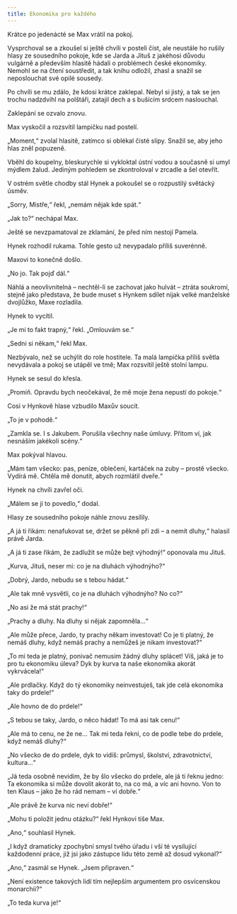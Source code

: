 ```yaml
---
title: Ekonomika pro každého
---
```


Krátce po jedenácté se Max vrátil na pokoj.

Vysprchoval se a zkoušel si ještě chvíli v posteli číst, ale neustále ho rušily hlasy ze sousedního pokoje, kde se Jarda a Jituš z jakéhosi důvodu vulgárně a především hlasitě hádali o problémech české ekonomiky. Nemohl se na čtení soustředit, a tak knihu odložil, zhasl a snažil se neposlouchat své opilé sousedy.

Po chvíli se mu zdálo, že kdosi krátce zaklepal. Nebyl si jistý, a tak se jen trochu nadzdvihl na polštáři, zatajil dech a s bušícím srdcem naslouchal.

Zaklepání se ozvalo znovu.

Max vyskočil a rozsvítil lampičku nad postelí.

„Moment,“ zvolal hlasitě, zatímco si oblékal čisté slipy. Snažil se, aby jeho hlas zněl popuzeně.

Vběhl do koupelny, bleskurychle si vykloktal ústní vodou a současně si umyl mýdlem žalud. Jediným pohledem se zkontroloval v zrcadle a šel otevřít.

V ostrém světle chodby stál Hynek a pokoušel se o rozpustilý světácký úsměv.

„Sorry, Mistře,“ řekl, „nemám nějak kde spát.“

„Jak to?“ nechápal Max.

Ještě se nevzpamatoval ze zklamání, že před ním nestojí Pamela.

Hynek rozhodil rukama. Tohle gesto už nevypadalo příliš suverénně.

Maxovi to konečně došlo.

„No jo. Tak pojď dál.“

Náhlá a neovlivnitelná – nechtěl-li se zachovat jako hulvát – ztráta soukromí, stejně jako představa, že bude muset s Hynkem sdílet nijak velké manželské dvojlůžko, Maxe rozladila.

Hynek to vycítil.

„Je mi to fakt trapný,“ řekl. „Omlouvám se.“

„Sedni si někam,“ řekl Max.

Nezbývalo, než se uchýlit do role hostitele. Ta malá lampička příliš světla nevydávala a pokoj se utápěl ve tmě; Max rozsvítil ještě stolní lampu.

Hynek se sesul do křesla.

„Promiň. Opravdu bych neočekával, že mě moje žena nepustí do pokoje.“

Cosi v Hynkově hlase vzbudilo Maxův soucit.

„To je v pohodě.“

„Zamkla se. I s Jakubem. Porušila všechny naše úmluvy. Přitom ví, jak nesnáším jakékoli scény.“

Max pokýval hlavou.

„Mám tam všecko: pas, peníze, oblečení, kartáček na zuby – prostě všecko. Vydírá mě. Chtěla mě donutit, abych rozmlátil dveře.“

Hynek na chvíli zavřel oči.

„Málem se jí to povedlo,“ dodal.

Hlasy ze sousedního pokoje náhle znovu zesílily.

„A já ti řikám: nenafukovat se, držet se pěkně při zdi – a nemít dluhy,“ halasil právě Jarda.

„A já ti zase řikám, že zadlužit se může bejt výhodný!“ oponovala mu Jituš.

„Kurva, Jituš, neser mi: co je na dluhách výhodnýho?“

„Dobrý, Jardo, nebudu se s tebou hádat.“

„Ale tak mně vysvětli, co je na dluhách výhodnýho? No co?“

„No asi že má stát prachy!“

„Prachy a dluhy. Na dluhy si nějak zapomněla…“

„Ale může přece, Jardo, ty prachy někam investovat! Co je ti platný, že nemáš dluhy, když nemáš prachy a nemůžeš je nikam investovat?“

„To mi teda je platný, ponivač nemusim žádný dluhy splácet! Víš, jaká je to pro tu ekonomiku úleva? Dyk by kurva ta naše ekonomika akorát vykrvácela!“

„Ale prdlačky. Když do tý ekonomiky neinvestuješ, tak jde celá ekonomika taky do prdele!“

„Ale hovno de do prdele!“

„S tebou se taky, Jardo, o něco hádat! To má asi tak cenu!“

„Ale má to cenu, ne že ne… Tak mi teda řekni, co de podle tebe do prdele, když nemáš dluhy?“

„No všecko de do prdele, dyk to vidíš: průmysl, školství, zdravo­t­nictví, kultura…“

„Já teda osobně nevidim, že by šlo všecko do prdele, ale já ti řeknu jedno: Ta ekonomika si může dovolit akorát to, na co má, a víc ani hovno. Von to ten Klaus – jako že ho rád nemam – ví dobře.“

„Ale právě že kurva nic neví dobře!“

„Mohu ti položit jednu otázku?“ řekl Hynkovi tiše Max.

„Ano,“ souhlasil Hynek.

„I když dramaticky zpochybní smysl tvého úřadu i vší té vysilující každodenní práce, již jsi jako zástupce lidu této země až dosud vykonal?“

„Ano,“ zasmál se Hynek. „Jsem připraven.“

„Není existence takových lidí tím nejlepším argumentem pro osvícenskou monarchii?“

„To teda kurva je!“
